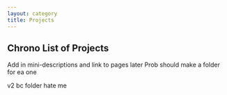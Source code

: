 ```yaml
---
layout: category
title: Projects
---
```


## Chrono List of Projects
Add in mini-descriptions and link to pages later
Prob should make a folder for ea one

v2 bc folder hate me
